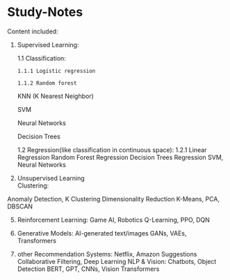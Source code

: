 # Study-Notes

Content included:

1. Supervised Learning:
   
     1.1 Classification:
   
       1.1.1 Logistic regression
   
       1.1.2 Random forest
   
   KNN (K Nearest Neighbor)
   
   SVM
   
   Neural Networks
   
   Decision Trees
   
     1.2 Regression(like classification in continuous space):
       1.2.1 Linear Regression
       Random Forest Regression
       Decision Trees Regression
   SVM, Neural Networks
   
3. Unsupervised Learning	
  Clustering:
  
  Anomaly Detection,
  K Clustering
Dimensionality Reduction	K-Means, PCA, DBSCAN

5. Reinforcement Learning:
  Game AI, Robotics	Q-Learning, PPO, DQN

7. Generative Models:
  AI-generated text/images	GANs, VAEs, Transformers
8. other
Recommendation Systems:
  Netflix, Amazon Suggestions	Collaborative Filtering, Deep Learning
NLP & Vision:
  Chatbots, Object Detection	BERT, GPT, CNNs, Vision Transformers
